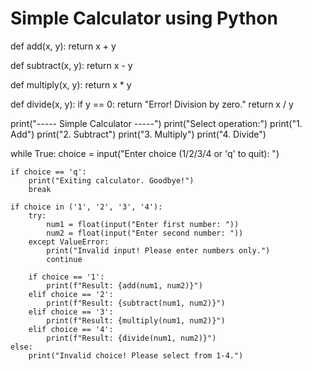 # Simple Calculator using Python

def add(x, y):
    return x + y

def subtract(x, y):
    return x - y

def multiply(x, y):
    return x * y

def divide(x, y):
    if y == 0:
        return "Error! Division by zero."
    return x / y

print("----- Simple Calculator -----")
print("Select operation:")
print("1. Add")
print("2. Subtract")
print("3. Multiply")
print("4. Divide")

while True:
    choice = input("Enter choice (1/2/3/4 or 'q' to quit): ")

    if choice == 'q':
        print("Exiting calculator. Goodbye!")
        break

    if choice in ('1', '2', '3', '4'):
        try:
            num1 = float(input("Enter first number: "))
            num2 = float(input("Enter second number: "))
        except ValueError:
            print("Invalid input! Please enter numbers only.")
            continue

        if choice == '1':
            print(f"Result: {add(num1, num2)}")
        elif choice == '2':
            print(f"Result: {subtract(num1, num2)}")
        elif choice == '3':
            print(f"Result: {multiply(num1, num2)}")
        elif choice == '4':
            print(f"Result: {divide(num1, num2)}")
    else:
        print("Invalid choice! Please select from 1-4.")
